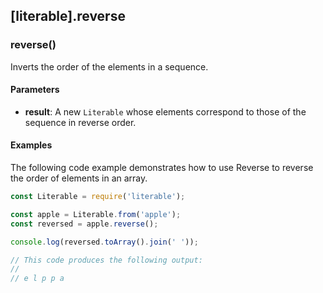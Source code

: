 ## [literable].reverse

### reverse()
Inverts the order of the elements in a sequence.

#### Parameters
* **result**: A new `Literable` whose elements correspond to those of the sequence in reverse order.

#### Examples
The following code example demonstrates how to use Reverse to reverse the order of elements in an array.

```javascript
const Literable = require('literable');

const apple = Literable.from('apple');
const reversed = apple.reverse();

console.log(reversed.toArray().join(' '));

// This code produces the following output:
//
// e l p p a
```
